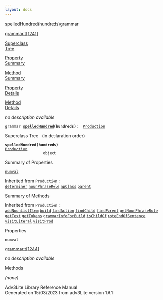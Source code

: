```yaml
---
layout: docs
---
```

<span class="title">spelledHundred(hundreds)</span><span class="type">grammar</span>

[grammar.t](../file/grammar.t.html)\[[1241](../source/grammar.t.html#1241)\]

[Superclass  
Tree](#_SuperClassTree_)

[Property  
Summary](#_PropSummary_)

[Method  
Summary](#_MethodSummary_)

[Property  
Details](#_Properties_)

[Method  
Details](#_Methods_)



*no description available*

`grammar `**[`spelledHundred`](../object/spelledHundred.html)`(hundreds)`**` :   `[`Production`](../object/Production.html)



<span id="_SuperClassTree_"></span>



<span class="hdln">Superclass Tree</span>   (in declaration order)



**`spelledHundred(hundreds)`**  
[`Production`](../object/Production.html)  
`                 object`  
<span id="_PropSummary_"></span>



<span class="hdln">Summary of Properties</span>  



[`numval`](#numval)

Inherited from `Production` :  
[`determiner`](../object/Production.html#determiner) [`nounPhraseRole`](../object/Production.html#nounPhraseRole) [`npClass`](../object/Production.html#npClass) [`parent`](../object/Production.html#parent)

<span id="_MethodSummary_"></span>



<span class="hdln">Summary of Methods</span>  





Inherited from `Production` :  
[`addNounListItem`](../object/Production.html#addNounListItem) [`build`](../object/Production.html#build) [`findAction`](../object/Production.html#findAction) [`findChild`](../object/Production.html#findChild) [`findParent`](../object/Production.html#findParent) [`getNounPhraseRole`](../object/Production.html#getNounPhraseRole) [`getText`](../object/Production.html#getText) [`getTokens`](../object/Production.html#getTokens) [`grammarInfoForBuild`](../object/Production.html#grammarInfoForBuild) [`isChildOf`](../object/Production.html#isChildOf) [`noteEndOfSentence`](../object/Production.html#noteEndOfSentence) [`visitLiteral`](../object/Production.html#visitLiteral) [`visitProd`](../object/Production.html#visitProd)

<span id="_Properties_"></span>



<span class="hdln">Properties</span>  



<span id="numval"></span>

`numval`

[grammar.t](../file/grammar.t.html)\[[1244](../source/grammar.t.html#1244)\]



*no description available*



<span id="_Methods_"></span>



<span class="hdln">Methods</span>  



*(none)*



Adv3Lite Library Reference Manual  
Generated on 15/03/2023 from adv3Lite version 1.6.1


